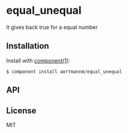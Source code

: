 
# equal_unequal

  It gives back true for a equal number

## Installation

  Install with [component(1)](http://component.io):

    $ component install aortmannm/equal_unequal

## API



## License

  MIT
